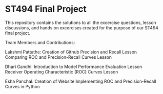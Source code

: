 # ST494 Final Project 

This repository contains the solutions to all the excercise questions, lesson discussions, and hands on excercises created for the purpose of our ST494 final project.

Team Members and Contributions:

Lakshmi Pattathe:
  Creation of Github 
  Precision and Recall Lesson
  Comparing ROC and Precision-Recall Curves Lesson
  
Dhari Gandhi:
  Introduction to Model Performance Evaluation Lesson
  Receiver Operating Characteristic (ROC) Curves Lesson
  
Esha Panchal:
  Creation of Website
  Implementing ROC and Precision-Recall Curves in Python
